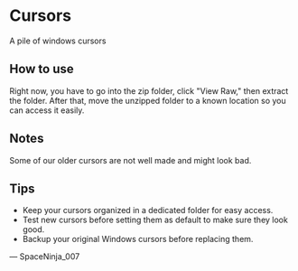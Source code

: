 # Cursors
A pile of windows cursors

## How to use

Right now, you have to go into the zip folder, click "View Raw," then extract the folder. After that, move the unzipped folder to a known location so you can access it easily.

## Notes

Some of our older cursors are not well made and might look bad.

## Tips

- Keep your cursors organized in a dedicated folder for easy access.
- Test new cursors before setting them as default to make sure they look good.
- Backup your original Windows cursors before replacing them.

— SpaceNinja_007
